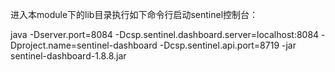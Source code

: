 进入本module下的lib目录执行如下命令行启动sentinel控制台：

java -Dserver.port=8084 -Dcsp.sentinel.dashboard.server=localhost:8084 -Dproject.name=sentinel-dashboard  -Dcsp.sentinel.api.port=8719 -jar sentinel-dashboard-1.8.8.jar
